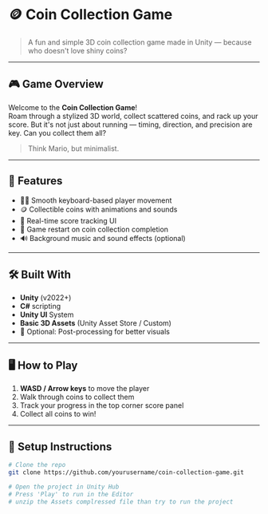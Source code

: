 # 🪙 Coin Collection Game

> A fun and simple 3D coin collection game made in Unity — because who doesn't love shiny coins?

---

## 🎮 Game Overview

Welcome to the **Coin Collection Game**!  
Roam through a stylized 3D world, collect scattered coins, and rack up your score. But it's not just about running — timing, direction, and precision are key. Can you collect them all?

> Think Mario, but minimalist.

---

## 🚀 Features

- 👨‍💻 Smooth keyboard-based player movement
- 🪙 Collectible coins with animations and sounds
- 🎯 Real-time score tracking UI
- 🔄 Game restart on coin collection completion
- 🔊 Background music and sound effects (optional)

---

## 🛠️ Built With

- **Unity** (v2022+)
- **C#** scripting
- **Unity UI** System
- **Basic 3D Assets** (Unity Asset Store / Custom)
- 🎨 Optional: Post-processing for better visuals

---

## 🖥️ How to Play

1. **WASD / Arrow keys** to move the player  
2. Walk through coins to collect them  
3. Track your progress in the top corner score panel  
4. Collect all coins to win!

---

## 🔧 Setup Instructions

```bash
# Clone the repo
git clone https://github.com/yourusername/coin-collection-game.git

# Open the project in Unity Hub
# Press 'Play' to run in the Editor
# unzip the Assets complressed file than try to run the project
```

